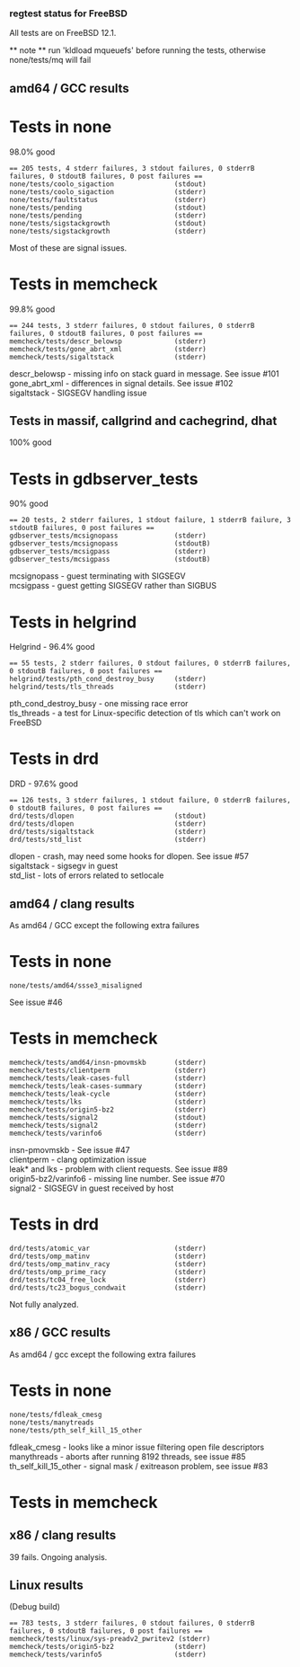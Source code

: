 ### regtest status for FreeBSD

All tests are on FreeBSD 12.1.

** note ** run 'kldload mqueuefs' before running the tests, otherwise none/tests/mq will fail

## amd64 / GCC results

# Tests in none

98.0% good

```
== 205 tests, 4 stderr failures, 3 stdout failures, 0 stderrB failures, 0 stdoutB failures, 0 post failures ==
none/tests/coolo_sigaction               (stdout)
none/tests/coolo_sigaction               (stderr)
none/tests/faultstatus                   (stderr)
none/tests/pending                       (stdout)
none/tests/pending                       (stderr)
none/tests/sigstackgrowth                (stdout)
none/tests/sigstackgrowth                (stderr)
```

Most of these are signal issues.  

# Tests in memcheck

99.8% good

```
== 244 tests, 3 stderr failures, 0 stdout failures, 0 stderrB failures, 0 stdoutB failures, 0 post failures ==
memcheck/tests/descr_belowsp             (stderr)
memcheck/tests/gone_abrt_xml             (stderr)
memcheck/tests/sigaltstack               (stderr)
```

descr_belowsp - missing info on stack guard in message. See issue #101  
gone_abrt_xml - differences in signal details. See issue #102  
sigaltstack - SIGSEGV handling issue  

## Tests in massif, callgrind and cachegrind, dhat

100% good

# Tests in gdbserver_tests

90% good

```
== 20 tests, 2 stderr failures, 1 stdout failure, 1 stderrB failure, 3 stdoutB failures, 0 post failures ==
gdbserver_tests/mcsignopass              (stderr)
gdbserver_tests/mcsignopass              (stdoutB)
gdbserver_tests/mcsigpass                (stderr)
gdbserver_tests/mcsigpass                (stdoutB)
```

mcsignopass - guest terminating with SIGSEGV  
mcsigpass - guest getting SIGSEGV rather than SIGBUS  

# Tests in helgrind

Helgrind - 96.4% good

```
== 55 tests, 2 stderr failures, 0 stdout failures, 0 stderrB failures, 0 stdoutB failures, 0 post failures ==
helgrind/tests/pth_cond_destroy_busy     (stderr)
helgrind/tests/tls_threads               (stderr)

```
pth_cond_destroy_busy - one missing race error  
tls_threads - a test for Linux-specific detection of tls which can't work on FreeBSD  

# Tests in drd

DRD - 97.6% good

```
== 126 tests, 3 stderr failures, 1 stdout failure, 0 stderrB failures, 0 stdoutB failures, 0 post failures ==
drd/tests/dlopen                         (stdout)
drd/tests/dlopen                         (stderr)
drd/tests/sigaltstack                    (stderr)
drd/tests/std_list                       (stderr)
```

dlopen - crash, may need some hooks for dlopen. See issue #57  
sigaltstack - sigsegv in guest  
std_list - lots of errors related to setlocale  

## amd64 / clang results

As amd64 / GCC except the following extra failures

# Tests in none

```
none/tests/amd64/ssse3_misaligned
```
See issue #46

# Tests in memcheck

```
memcheck/tests/amd64/insn-pmovmskb       (stderr)
memcheck/tests/clientperm                (stderr)
memcheck/tests/leak-cases-full           (stderr)
memcheck/tests/leak-cases-summary        (stderr)
memcheck/tests/leak-cycle                (stderr)
memcheck/tests/lks                       (stderr)
memcheck/tests/origin5-bz2               (stderr)
memcheck/tests/signal2                   (stdout)
memcheck/tests/signal2                   (stderr)
memcheck/tests/varinfo6                  (stderr)
```

insn-pmovmskb - See issue #47  
clientperm - clang optimization issue  
leak* and lks - problem with client requests. See issue #89  
origin5-bz2/varinfo6 - missing line number. See issue #70  
signal2 - SIGSEGV in guest received by host  

# Tests in drd

```
drd/tests/atomic_var                     (stderr)
drd/tests/omp_matinv                     (stderr)
drd/tests/omp_matinv_racy                (stderr)
drd/tests/omp_prime_racy                 (stderr)
drd/tests/tc04_free_lock                 (stderr)
drd/tests/tc23_bogus_condwait            (stderr)
```

Not fully analyzed.

## x86 / GCC results

As amd64 / gcc except the following extra failures

# Tests in none

```
none/tests/fdleak_cmesg
none/tests/manytreads
none/tests/pth_self_kill_15_other
```
fdleak_cmesg - looks like a minor issue filtering open file descriptors  
manythreads - aborts after running 8192 threads, see issue #85  
th_self_kill_15_other - signal mask / exitreason problem, see issue #83

# Tests in memcheck

## x86 / clang results

39 fails. Ongoing analysis.

## Linux results

(Debug build)

```
== 783 tests, 3 stderr failures, 0 stdout failures, 0 stderrB failures, 0 stdoutB failures, 0 post failures ==
memcheck/tests/linux/sys-preadv2_pwritev2 (stderr)
memcheck/tests/origin5-bz2               (stderr)
memcheck/tests/varinfo5                  (stderr)
```
